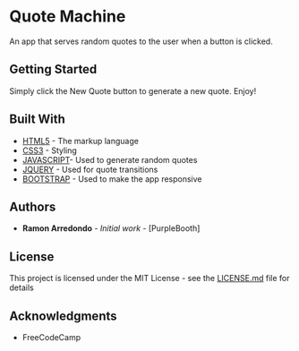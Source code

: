# Quote Machine

An app that serves random quotes to the user when a button is clicked.

## Getting Started

Simply click the New Quote button to generate a new quote. Enjoy!

## Built With

* [HTML5](https://en.wikipedia.org/wiki/HTML5/) - The markup language
* [CSS3](https://developer.mozilla.org/en/docs/Web/CSS/CSS3) - Styling
* [JAVASCRIPT](https://www.w3schools.com/js/)- Used to generate random quotes
* [JQUERY](https://jquery.com/) - Used for quote transitions
* [BOOTSTRAP](https://www.bootstrapcdn.com/) - Used to make the app responsive


## Authors

* **Ramon Arredondo** - *Initial work* - [PurpleBooth]


## License

This project is licensed under the MIT License - see the [LICENSE.md](LICENSE.md) file for details

## Acknowledgments

* FreeCodeCamp

